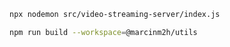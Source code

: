 ```sh
npx nodemon src/video-streaming-server/index.js
```

```sh
npm run build --workspace=@marcinm2h/utils
```
